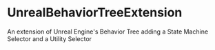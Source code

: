 # UnrealBehaviorTreeExtension
An extension of Unreal Engine's Behavior Tree adding a State Machine Selector and a Utility Selector
